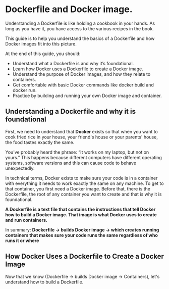 # Dockerfile and Docker image.
Understanding a Dockerfile is like holding a cookbook in your hands. As long as you have it, you have access to the various recipes in the book.

This guide is to help you understand the basics of a Dockerfile and how Docker images fit into this picture.

At the end of this guide, you should:
- Understand what a Dockerfile is and why it’s foundational.
- Learn how Docker uses a Dockerfile to create a Docker image.
- Understand the purpose of Docker images, and how they relate to containers.
- Get comfortable with basic Docker commands like docker build and docker run.
- Practice by building and running your own Docker image and container.

## Understanding a Dockerfile and why it is foundational

First, we need to understand that **Docker** exists so that when you want to cook fried rice in your house, your friend's house or your parents' house, the food tastes exactly the same.

You’ve probably heard the phrase: “It works on my laptop, but not on yours.”
This happens because different computers have different operating systems, software versions and this can cause code to behave unexpectedly.

In technical terms, Docker exists to make sure your code is in a container with everything it needs to work exactly the same on any machine.
To get to that container, you first need a Docker image. Before that, there is the Dockerfile, the root of any container you want to create and that is why it is foundational.

**A Dockerfile is a text file that contains the instructions that tell Docker how to build a Docker image. That image is what Docker uses to create and run containers.**

In summary: **Dockerfile → builds Docker image → which creates running containers that makes sure your code runs the same regardless of who runs it or where** 

## How Docker Uses a Dockerfile to Create a Docker Image
Now that we know (Dockerfile → builds Docker image → Containers), let's understand how to build a Dockerfile.

